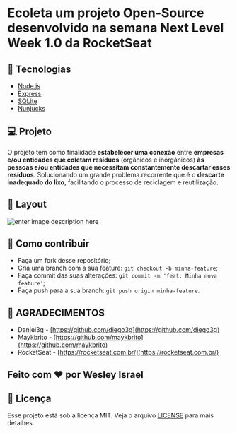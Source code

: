 # Ecoleta um projeto Open-Source desenvolvido na semana Next Level Week 1.0 da RocketSeat
## 🚀 Tecnologias
-   [Node.js](https://nodejs.org/en/)
-   [Express](https://expressjs.com/pt-br/)
-   [SQLite](https://www.sqlite.org/index.html)
-   [Nunjucks](https://mozilla.github.io/nunjucks/)

## 💻  Projeto
O projeto tem como finalidade **estabelecer uma conexão** entre **empresas e/ou entidades que coletam resíduos** (orgânicos e inorgânicos) **às pessoas e/ou entidades que necessitam constantemente descartar esses resíduos**. Solucionando um grande problema recorrente que é o **descarte inadequado do lixo**, facilitando o processo de reciclagem e reutilização.


## 🔖  Layout
![enter image description here](https://media-exp1.licdn.com/dms/image/C4E22AQFgD42pufIjlw/feedshare-shrink_800/0?e=1594857600&v=beta&t=p38uROEeKoWQ0ROJxZ3krRIOzXlEWHEp67Z84YerOvM)

## 🤔  Como contribuir
-   Faça um fork desse repositório;
-   Cria uma branch com a sua feature:  `git checkout -b minha-feature`;
-   Faça commit das suas alterações:  `git commit -m 'feat: Minha nova feature'`;
-   Faça push para a sua branch:  `git push origin minha-feature`.

## **🌟  AGRADECIMENTOS**

 - Daniel3g - [https://github.com/diego3g](https://github.com/diego3g)
 - Maykbrito - [https://github.com/maykbrito](https://github.com/maykbrito)
 - RocketSeat  - [https://rocketseat.com.br/](https://rocketseat.com.br/)

## Feito com  ❤️  por  Wesley Israel

## 📝  Licença
Esse projeto está sob a licença MIT. Veja o arquivo [LICENSE](https://github.com/Rocketseat/nlw-01-starter/blob/master/LICENSE.md) para mais detalhes.
